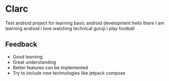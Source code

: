 # Clarc
Test android project for learning basic android development
hello there I am learning android
i love watching technical guruji
i play football

## Feedback
- Good learning
- Great understanding
- Better features can be implemented
- Try to include new technologies like jetpack compose
